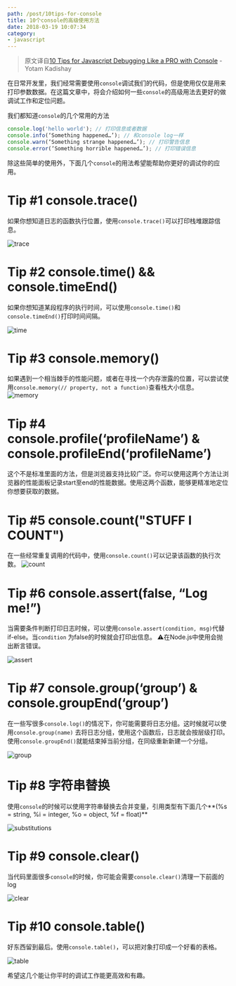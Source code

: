 ```yaml
---
path: /post/10tips-for-console
title: 10个console的高级使用方法
date: 2018-03-19 10:07:34
category:
- javascript
---
```


> 原文译自[10 Tips for Javascript Debugging Like a PRO with Console](https://medium.com/appsflyer/10-tips-for-javascript-debugging-like-a-pro-with-console-7140027eb5f6) - Yotam Kadishay

在日常开发里，我们经常需要使用`console`调试我们的代码，但是使用仅仅是用来打印参数数据。在这篇文章中，将会介绍如何一些`console`的高级用法去更好的做调试工作和定位问题。

我们都知道`console`的几个常用的方法

```javascript
console.log('hello world'); // 打印信息或者数据
console.info(‘Something happened…’); // 和console log一样
console.warn(‘Something strange happened…’); // 打印警告信息
console.error(‘Something horrible happened…’); // 打印错误信息
```

除这些简单的使用外，下面几个`console`的用法希望能帮助你更好的调试你的应用。

<!-- more -->

# Tip #1 console.trace()

如果你想知道日志的函数执行位置，使用`console.trace()`可以打印栈堆跟踪信息。

![trace](http://kiit-1253813979.file.myqcloud.com/10tips-for-console/trace.png)

# Tip #2 console.time() && console.timeEnd()

如果你想知道某段程序的执行时间，可以使用`console.time()`和`console.timeEnd()`打印时间间隔。

![time](http://kiit-1253813979.file.myqcloud.com/10tips-for-console/time.png)

# Tip #3 console.memory()

如果遇到一个相当棘手的性能问题，或者在寻找一个内存泄露的位置，可以尝试使用`console.memory(// property, not a function)`查看栈大小信息。
![memory](http://kiit-1253813979.file.myqcloud.com/10tips-for-console/memory.png)

# Tip #4 console.profile(‘profileName’) & console.profileEnd(‘profileName’)

这个不是标准里面的方法，但是浏览器支持比较广泛。你可以使用这两个方法让浏览器的性能面板记录start至end的性能数据。使用这两个函数，能够更精准地定位你想要获取的数据。

# Tip #5 console.count("STUFF I COUNT")

在一些经常重复调用的代码中，使用`console.count()`可以记录该函数的执行次数。
![count](http://kiit-1253813979.file.myqcloud.com/10tips-for-console/count.png)

# Tip #6 console.assert(false, “Log me!”)

当需要条件判断打印日志时候，可以使用`console.assert(condition, msg)`代替if-else。当`condition` 为false的时候就会打印出信息。
⚠️在Node.js中使用会抛出断言错误。

![assert](http://kiit-1253813979.file.myqcloud.com/10tips-for-console/assert.png)

# Tip  #7 console.group(‘group’) & console.groupEnd(‘group’)

在一些写很多`console.log()`的情况下，你可能需要将日志分组。这时候就可以使用`console.group(name)` 去将日志分组，使用这个函数后，日志就会按层级打印。使用`console.groupEnd()`就能结束掉当前分组，在同级重新新建一个分组。

![group](http://kiit-1253813979.file.myqcloud.com/10tips-for-console/group.png)

# Tip #8 字符串替换

使用`console`的时候可以使用字符串替换去合并变量，引用类型有下面几个**(%s = string, %i = integer, %o = object, %f = float)**

![substitutions](http://kiit-1253813979.file.myqcloud.com/10tips-for-console/substitutions.png)

# Tip #9 console.clear()

当代码里面很多`console`的时候，你可能会需要`console.clear()`清理一下前面的log

![clear](http://kiit-1253813979.file.myqcloud.com/10tips-for-console/clear.png)

# Tip #10 console.table()

好东西留到最后。使用`console.table()`，可以把对象打印成一个好看的表格。

![table](http://kiit-1253813979.file.myqcloud.com/10tips-for-console/table.png)

希望这几个能让你平时的调试工作能更高效和有趣。
